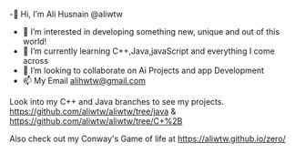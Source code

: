 -👋 Hi, I’m Ali Husnain @aliwtw
- 👀 I’m interested in developing something new, unique and out of this world!
- 🌱 I’m currently learning C++,Java,javaScript and everything I come across
- 💞️ I’m looking to collaborate on Ai Projects and app Development  
- 📫 My Email alihwtw@gmail.com

Look into my C++ and Java branches to see my projects.   https://github.com/aliwtw/aliwtw/tree/java   &   https://github.com/aliwtw/aliwtw/tree/C+%2B


Also check out my Conway's Game of life at https://aliwtw.github.io/zero/
